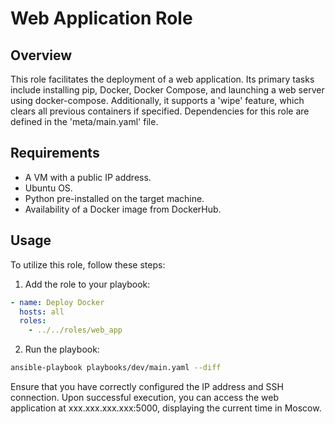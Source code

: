 # Web Application Role
## Overview
This role facilitates the deployment of a web application.
Its primary tasks include installing pip, Docker, Docker Compose, and launching a web server using docker-compose. 
Additionally, it supports a 'wipe' feature, which clears all previous containers if specified. 
Dependencies for this role are defined in the 'meta/main.yaml' file.

## Requirements
- A VM with a public IP address.
- Ubuntu OS.
- Python pre-installed on the target machine.
- Availability of a Docker image from DockerHub. 
## Usage
To utilize this role, follow these steps:

1. Add the role to your playbook:
```yaml
- name: Deploy Docker
  hosts: all
  roles:
    - ../../roles/web_app
```
2. Run the playbook:
``` bash
ansible-playbook playbooks/dev/main.yaml --diff
``` 
Ensure that you have correctly configured the IP address and SSH connection. Upon successful execution, you can access the web application at xxx.xxx.xxx.xxx:5000, displaying the current time in Moscow.